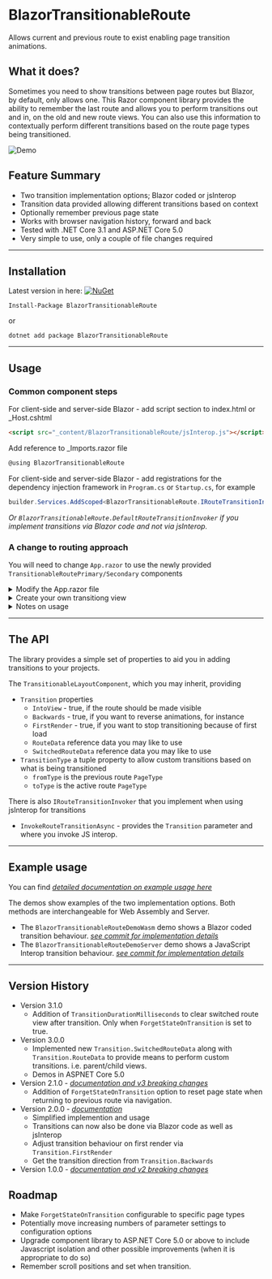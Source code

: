 # BlazorTransitionableRoute
Allows current and previous route to exist enabling page transition animations.

## What it does?
Sometimes you need to show transitions between page routes but Blazor, by default, only allows one.  This Razor component library provides the ability to remember the last route and allows you to perform transitions out and in, on the old and new route views.  You can also use this information to contextually perform different transitions based on the route page types being transitioned.

![Demo](demo/BlazorTransitionableRouteDemo.gif)

## Feature Summary
* Two transition implementation options; Blazor coded or jsInterop
* Transition data provided allowing different transitions based on context
* Optionally remember previous page state
* Works with browser navigation history, forward and back 
* Tested with .NET Core 3.1 and ASP.NET Core 5.0 
* Very simple to use, only a couple of file changes required

---

## Installation

Latest version in here:  [![NuGet](https://img.shields.io/nuget/v/BlazorTransitionableRoute.svg)](https://www.nuget.org/packages/BlazorTransitionableRoute/)

```
Install-Package BlazorTransitionableRoute
```
or 
```
dotnet add package BlazorTransitionableRoute
```

---

## Usage

### Common component steps

For client-side and server-side Blazor - add script section to index.html or _Host.cshtml

```html
<script src="_content/BlazorTransitionableRoute/jsInterop.js"></script>
```

Add reference to _Imports.razor file
```C#
@using BlazorTransitionableRoute
```

For client-side and server-side Blazor - add registrations for the dependency injection framework in `Program.cs` or `Startup.cs`, for example
```C#
builder.Services.AddScoped<BlazorTransitionableRoute.IRouteTransitionInvoker, MyRouteTransitionInvoker>();
```
*Or `BlazorTransitionableRoute.DefaultRouteTransitionInvoker` if you implement transitions via Blazor code and not via jsInterop.*

### A change to routing approach
You will need to change `App.razor` to use the newly provided `TransitionableRoutePrimary/Secondary` components

<details>
<summary>Modify the App.razor file</summary>

Modify the App.razor file to take advantage of the transitionable route layouts and view.  This means moving the `MainLayout` to be more explicit in the app router and providing a more container like `MyViewLayout` as the default layouts. You can see below the simple use of primary and secondary route views. The `TransitionableRoutePrimary / Secondary` modify the `RouteData` passed to each inner `TransitionableRouteView` based on the active state, which is swapped after each navigation to preserve component instances.

```html
<Router AppAssembly="@typeof(Program).Assembly">
    <Found Context="routeData">
        <LayoutView Layout="@typeof(MainLayout)">
            <TransitionableRoutePrimary RouteData="@routeData" ForgetStateOnTransition="true">
                <TransitionableRouteView DefaultLayout="@typeof(MyViewLayout)" />
            </TransitionableRoutePrimary>
            <TransitionableRouteSecondary RouteData="@routeData" ForgetStateOnTransition="true">
                <TransitionableRouteView DefaultLayout="@typeof(MyViewLayout)" />
            </TransitionableRouteSecondary>
        </LayoutView>
    </Found>
    <NotFound>
        <LayoutView Layout="@typeof(MainLayout)">
            <p>Sorry, there's nothing at this address.</p>
        </LayoutView>
    </NotFound>
</Router>
```
</details>

<details>
<summary>Create your own transitiong view</summary>

This example code shows the Blazor coded implementation.  For jsInterop see the example usage section below.
```html
@inherits TransitionableLayoutComponent

<div class="@transitioningClass">
    @Body
</div>

@code {
    private string transitioningDirection => Transition.Backwards ? "Up" : "Down";

    private string transitioningClass => Transition.FirstRender ? "" : Transition.IntoView
        ? $"animate__fadeIn{transitioningDirection} animate__faster animate__animated"
         : $"animate__fadeOut{transitioningDirection} animate__faster animate__animated";
}
```
*`Transition` parameter is provided by the inherited `TransitionableLayoutComponent`*

</details>

<details>
<summary>Notes on usage</summary>

* This library does not provide animation styles, it simply provides the means to hook into how and when to trigger them.
* If you need to remember page state, to keep track of scroll position for example, you will need to set `ForgetStateOnTransition` to `false`
  * If so, depending on your transition library used, you will need to use z-order, pointer-events, offset position, or other means, of the layout views to cope with interacting with the current route where the switched route is still present but hidden.
* If you need to handle in-app back buttons then use the jsInterop to call the native back i.e. `window.history.back();`

</details>

---

## The API

The library provides a simple set of properties to aid you in adding transitions to your projects.

The `TransitionableLayoutComponent`, which you may inherit, providing 
* `Transition` properties
  * `IntoView` - true, if the route should be made visible
  * `Backwards` - true, if you want to reverse animations, for instance
  * `FirstRender` - true, if you want to stop transitioning because of first load
  * `RouteData` reference data you may like to use
  * `SwitchedRouteData` reference data you may like to use
* `TransitionType` a tuple property to allow custom transitions based on what is being transitioned
  * `fromType` is the previous route `PageType`
  * `toType` is the active route `PageType`

There is also `IRouteTransitionInvoker` that you implement when using jsInterop for transitions
* `InvokeRouteTransitionAsync` - provides the `Transition` parameter and where you invoke JS interop.

---

## Example usage
You can find *[detailed documentation on example usage here](README-EXAMPLE.md)*

The demos show examples of the two implementation options. Both methods are interchangeable for Web Assembly and Server.
* The `BlazorTransitionableRouteDemoWasm` demo shows a Blazor coded transition behaviour. *[see commit for implementation details](https://github.com/JByfordRew/BlazorTransitionableRoute/commit/ee2de3b564f7891932ce9e7e96cc58b86a32f94d)*
* The `BlazorTransitionableRouteDemoServer` demo shows a JavaScript Interop transition behaviour. *[see commit for implementation details](https://github.com/JByfordRew/BlazorTransitionableRoute/commit/b11dcdd3733466fdaca1769d93d0bd062fb7a1d9)*

---

## Version History
* Version 3.1.0
  * Addition of `TransitionDurationMilliseconds` to clear switched route view after transition.  Only when `ForgetStateOnTransition` is set to true.
* Version 3.0.0
  * Implemented new `Transition.SwitchedRouteData` along with `Transition.RouteData` to provide means to perform custom transitions. i.e. parent/child views.
  * Demos in ASPNET Core 5.0
* Version 2.1.0 - *[documentation and v3 breaking changes](README-V2.md)*
  * Addition of `ForgetStateOnTransition` option to reset page state when returning to previous route via navigation.
* Version 2.0.0 - *[documentation](README-V2.md)*
  * Simplified implemention and usage
  * Transitions can now also be done via Blazor code as well as jsInterop
  * Adjust transition behaviour on first render via `Transition.FirstRender`
  * Get the transition direction from `Transition.Backwards`
* Version 1.0.0 - *[documentation and v2 breaking changes](README-V1.md)*

## Roadmap
* Make `ForgetStateOnTransition` configurable to specific page types
* Potentially move increasing numbers of parameter settings to configuration options
* Upgrade component library to ASP.NET Core 5.0 or above to include Javascript isolation and other possible improvements (when it is appropriate to do so)
* Remember scroll positions and set when transition.

